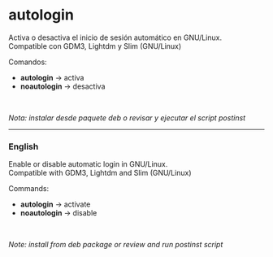 # autologin
Activa o desactiva el inicio de sesión automático en GNU/Linux.<br> Compatible con GDM3, Lightdm y Slim (GNU/Linux)

Comandos:

<ul><li><b>autologin</b> -> activa</li>
  <li><b>noautologin</b> -> desactiva</li></ul><br>

<i>Nota: instalar desde paquete deb o revisar y ejecutar el script postinst</i>

<hr>

### English

Enable or disable automatic login in GNU/Linux.<br> Compatible with GDM3, Lightdm and Slim (GNU/Linux)

Commands:

<ul><li><b>autologin</b> -> activate</li>
  <li><b>noautologin</b> -> disable</li></ul><br>

<i>Note: install from deb package or review and run postinst script</i>



